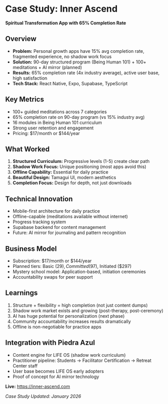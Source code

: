 # Case Study: Inner Ascend

**Spiritual Transformation App with 65% Completion Rate**

## Overview
- **Problem:** Personal growth apps have 15% avg completion rate, fragmented experience, no shadow work focus
- **Solution:** 90-day structured program (Being Human 101) + 100+ meditations + AI mirror (planned)
- **Results:** 65% completion rate (4x industry average), active user base, high satisfaction
- **Tech Stack:** React Native, Expo, Supabase, TypeScript

## Key Metrics
- 100+ guided meditations across 7 categories
- 65% completion rate on 90-day program (vs 15% industry avg)
- 16 modules in Being Human 101 curriculum
- Strong user retention and engagement
- Pricing: $17/month or $144/year

## What Worked
1. **Structured Curriculum:** Progressive levels (1-5) create clear path
2. **Shadow Work Focus:** Unique positioning (most apps avoid this)
3. **Offline Capability:** Essential for daily practice
4. **Beautiful Design:** Tamagui UI, modern aesthetics
5. **Completion Focus:** Design for depth, not just downloads

## Technical Innovation
- Mobile-first architecture for daily practice
- Offline-capable (meditations available without internet)
- Progress tracking system
- Supabase backend for content management
- Future: AI mirror for journaling and pattern recognition

## Business Model
- Subscription: $17/month or $144/year
- Planned tiers: Basic ($29), Committed ($97), Initiated ($297)
- Mystery school model: Application-based, initiation ceremonies
- Accountability swaps for peer support

## Learnings
1. Structure + flexibility = high completion (not just content dumps)
2. Shadow work market exists and growing (post-therapy, post-ceremony)
3. AI has huge potential for personalization (next phase)
4. Community accountability increases results dramatically
5. Offline is non-negotiable for practice apps

## Integration with Piedra Azul
- Content engine for LIFE OS (shadow work curriculum)
- Practitioner pipeline: Students → Facilitator Certification → Retreat Center staff
- User base becomes LIFE OS early adopters
- Proof of concept for AI mirror technology

**Live:** https://inner-ascend.com

*Case Study Updated: January 2026*
